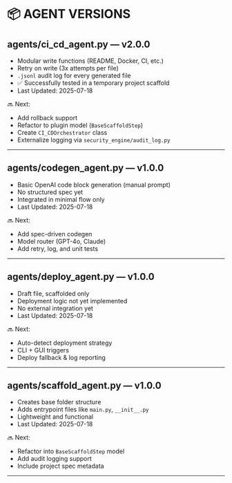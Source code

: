 # 📦 AGENT VERSIONS

## agents/ci_cd_agent.py — v2.0.0
- Modular write functions (README, Docker, CI, etc.)
- Retry on write (3x attempts per file)
- `.jsonl` audit log for every generated file
- ✅ Successfully tested in a temporary project scaffold
- Last Updated: 2025-07-18

🔜 Next:
- Add rollback support
- Refactor to plugin model (`BaseScaffoldStep`)
- Create `CI_CDOrchestrator` class
- Externalize logging via `security_engine/audit_log.py`
---

## agents/codegen_agent.py — v1.0.0
- Basic OpenAI code block generation (manual prompt)
- No structured spec yet
- Integrated in minimal flow only
- Last Updated: 2025-07-18

🔜 Next:
- Add spec-driven codegen
- Model router (GPT-4o, Claude)
- Add retry, log, and unit tests
---

## agents/deploy_agent.py — v1.0.0
- Draft file, scaffolded only
- Deployment logic not yet implemented
- No external integration yet
- Last Updated: 2025-07-18

🔜 Next:
- Auto-detect deployment strategy
- CLI + GUI triggers
- Deploy fallback & log reporting
---

## agents/scaffold_agent.py — v1.0.0
- Creates base folder structure
- Adds entrypoint files like `main.py`, `__init__.py`
- Lightweight and functional
- Last Updated: 2025-07-18

🔜 Next:
- Refactor into `BaseScaffoldStep` model
- Add audit logging support
- Include project spec metadata
---